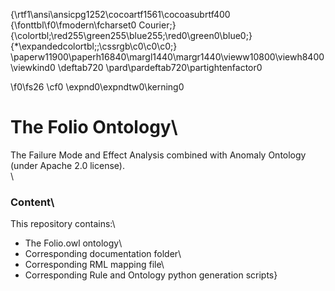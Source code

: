 {\rtf1\ansi\ansicpg1252\cocoartf1561\cocoasubrtf400
{\fonttbl\f0\fmodern\fcharset0 Courier;}
{\colortbl;\red255\green255\blue255;\red0\green0\blue0;}
{\*\expandedcolortbl;;\cssrgb\c0\c0\c0;}
\paperw11900\paperh16840\margl1440\margr1440\vieww10800\viewh8400\viewkind0
\deftab720
\pard\pardeftab720\partightenfactor0

\f0\fs26 \cf0 \expnd0\expndtw0\kerning0
# The Folio Ontology\
The Failure Mode and Effect Analysis combined with Anomaly Ontology (under Apache 2.0 license).\
\
### Content\
This repository contains:\
- The Folio.owl ontology\
- Corresponding documentation folder\
- Corresponding RML mapping file\
- Corresponding Rule and Ontology python generation scripts}